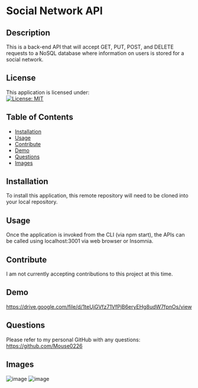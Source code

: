 # Social Network API

## Description 
This is a back-end API that will accept GET, PUT, POST, and DELETE requests to a NoSQL database where information on users is stored for a social network.

## License
This application is licensed under: <br />
[![License: MIT](https://img.shields.io/badge/License-MIT-yellow.svg)](https://opensource.org/licenses/MIT)

## Table of Contents

- [Installation](#installation)
- [Usage](#usage)
- [Contribute](#contribute)
- [Demo](#demo)
- [Questions](#questions)
- [Images](#images)

## Installation
To install this application, this remote repository will need to be cloned into your local repository.

## Usage
Once the application is invoked from the CLI (via npm start), the APIs can be called using localhost:3001 via web browser or Insomnia.

## Contribute
I am not currently accepting contributions to this project at this time.

## Demo
https://drive.google.com/file/d/1teUjGVfz71VfPjB6eryEHg8udW7fpnOs/view

## Questions
Please refer to my personal GitHub with any questions: https://github.com/Mouse0226

## Images
![image](https://user-images.githubusercontent.com/93630706/165860514-f5be078d-bfd1-4199-a7b4-ee5baad20db1.png)
![image](https://user-images.githubusercontent.com/93630706/165860541-dc004ddf-5e22-4b42-a8e0-65eff7ebd1e4.png)
